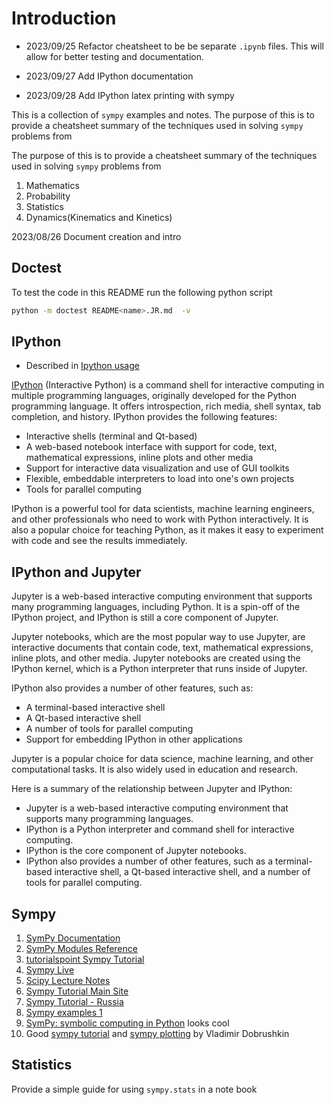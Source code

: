 # Introduction

* 2023/09/25 Refactor cheatsheet to be be separate `.ipynb` files. This will allow for better testing and documentation.

* 2023/09/27 Add IPython documentation

* 2023/09/28 Add IPython latex printing with sympy

This is a collection of `sympy` examples and notes. The purpose of this is to provide a cheatsheet summary of the techniques used in solving `sympy` problems from

The purpose of this is to provide a cheatsheet summary of the techniques
used in solving `sympy` problems from

1. Mathematics
1. Probability
1. Statistics
1. Dynamics(Kinematics and Kinetics)

2023/08/26 Document creation and intro

## Doctest

To test the code in this README run the following python script

```bash
python -m doctest README<name>.JR.md  -v
```

## IPython

* Described in [Ipython usage][]

[IPython][] (Interactive Python) is a command shell for interactive
computing in multiple programming languages, originally developed
for the Python programming language. It offers introspection,
rich media, shell syntax, tab completion, and history.
IPython provides the following features:

* Interactive shells (terminal and Qt-based)
* A web-based notebook interface with support for code, text, mathematical expressions, inline plots and other media
* Support for interactive data visualization and use of GUI toolkits
* Flexible, embeddable interpreters to load into one's own projects
* Tools for parallel computing

IPython is a powerful tool for data scientists, machine learning engineers,
and other professionals who need to work with Python interactively.
It is also a popular choice for teaching Python, as it makes it easy to experiment with code and see the results immediately.

[IPython]: https://en.wikipedia.org/wiki/IPython

## IPython and Jupyter

Jupyter is a web-based interactive computing environment that supports
many programming languages, including Python. It is a spin-off of the
IPython project, and IPython is still a core component of Jupyter.

Jupyter notebooks, which are the most popular way to use Jupyter,
are interactive documents that contain code, text,
mathematical expressions, inline plots, and other media.
Jupyter notebooks are created using the IPython kernel, which is a Python interpreter that runs inside of Jupyter.

IPython also provides a number of other features, such as:

* A terminal-based interactive shell
* A Qt-based interactive shell
* A number of tools for parallel computing
* Support for embedding IPython in other applications

Jupyter is a popular choice for data science, machine learning, and other computational tasks. It is also widely used in education and research.

Here is a summary of the relationship between Jupyter and IPython:

* Jupyter is a web-based interactive computing environment that supports many programming languages.
* IPython is a Python interpreter and command shell for interactive computing.
* IPython is the core component of Jupyter notebooks.
* IPython also provides a number of other features, such as a terminal-based interactive shell, a Qt-based interactive shell, and a number of tools for parallel computing.

## Sympy

1. [SymPy Documentation][]
1. [SymPy Modules Reference][]
1. [tutorialspoint Sympy Tutorial][]
1. [Sympy Live][]
1. [Scipy Lecture Notes][]
1. [Sympy Tutorial Main Site][]
1. [Sympy Tutorial - Russia][]
1. [Sympy examples 1][]
1. [SymPy: symbolic computing in Python][] looks cool
1. Good [sympy tutorial][] and [sympy plotting][] by Vladimir Dobrushkin

## Statistics

Provide a simple guide for using `sympy.stats` in a note book

[IPython usage]: ./IPython-usage.ipynb

[tutorialspoint Sympy Tutorial]:https://www.tutorialspoint.com/sympy/index.htm

[SymPy Documentation]: http://docs.sympy.org/latest/index.html#welcome-to-sympy-s-documentation

[SymPy Modules Reference]: http://docs.sympy.org/latest/modules/index.html#sympy-modules-reference

[Sympy Live]: http://live.sympy.org/

[Scipy Lecture Notes]: http://www.scipy-lectures.org/

[Sympy Tutorial Main Site]: http://docs.sympy.org/latest/tutorial/index.html#sympy-tutorial

[Sympy Tutorial - Russia]: http://www.inp.nsk.su/~grozin/python/sympy.html

[Sympy examples 1]: https://github.com/sbu-python-class/python-science/blob/master/lectures/06-sympy/sympy-examples.ipynb

[SymPy: symbolic computing in Python]: https://peerj.com/articles/cs-103/

[sympy tutorial]: http://www.cfm.brown.edu/people/dobrush/am33/SymPy/index.html

[sympy plotting]: http://www.cfm.brown.edu/people/dobrush/am33/SymPy/part1.html
